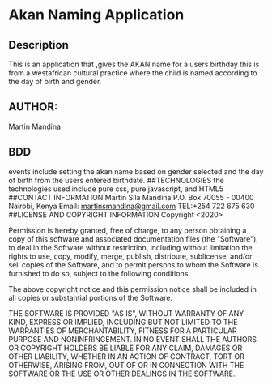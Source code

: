# Akan Naming Application
## Description
This is an application that ,gives the AKAN name for a users birthday this is from a westafrican cultural practice where the child is named according to the day of birth and gender.
## AUTHOR:
Martin Mandina
## BDD
events include setting the akan name based on gender selected and the day of birth from the users entered birthdate.
##TECHNOLOGIES
the technologies used include pure css, pure javascript, and HTML5
##CONTACT INFORMATION
Martin Sila Mandina
P.O. Box 70055 - 00400 Nairobi, Kenya
Email: martinsmandina@gmail.com
TEL:+254 722 675 630
##LICENSE AND COPYRIGHT INFORMATION
Copyright <2020> <Martin Sila Mandina>

Permission is hereby granted, free of charge, to any person obtaining a copy of this software and associated documentation files (the "Software"), to deal in the Software without restriction, including without limitation the rights to use, copy, modify, merge, publish, distribute, sublicense, and/or sell copies of the Software, and to permit persons to whom the Software is furnished to do so, subject to the following conditions:

The above copyright notice and this permission notice shall be included in all copies or substantial portions of the Software.

THE SOFTWARE IS PROVIDED "AS IS", WITHOUT WARRANTY OF ANY KIND, EXPRESS OR IMPLIED, INCLUDING BUT NOT LIMITED TO THE WARRANTIES OF MERCHANTABILITY, FITNESS FOR A PARTICULAR PURPOSE AND NONINFRINGEMENT. IN NO EVENT SHALL THE AUTHORS OR COPYRIGHT HOLDERS BE LIABLE FOR ANY CLAIM, DAMAGES OR OTHER LIABILITY, WHETHER IN AN ACTION OF CONTRACT, TORT OR OTHERWISE, ARISING FROM, OUT OF OR IN CONNECTION WITH THE SOFTWARE OR THE USE OR OTHER DEALINGS IN THE SOFTWARE.

